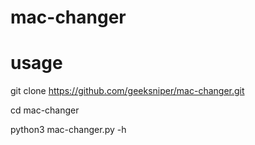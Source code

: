 # mac-changer

# usage 
git clone https://github.com/geeksniper/mac-changer.git

cd mac-changer

python3  mac-changer.py  -h
